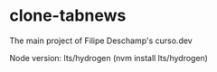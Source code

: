 # clone-tabnews
The main project of Filipe Deschamp's curso.dev

Node version: lts/hydrogen (nvm install lts/hydrogen)

